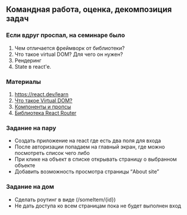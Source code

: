 ## Командная работа, оценка, декомпозиция задач

### Если вдруг проспал, на семинаре было
1. Чем отличается фреймворк от библиотеки?
2. Что такое virtual DOM? Для чего он нужен?
3. Рендеринг
4. State в react'e.

### Материалы
1. https://react.dev/learn
2. [Что такое Virtual DOM?](/https://habr.com/ru/articles/256965/)
3. [Компоненты и пропсы](https://ru.legacy.reactjs.org/docs/components-and-props.html)
4. [Библиотека React Router](https://reactrouter.com/en/main/start/tutorial)

### Задание на пару
- Создать приложение на react где есть два поля для входа 
- После авторизации попадаем на главный экран, где можно посмотреть список чего либо
- При клике на объект в списке открывать страницу о выбранном объекте
- Добавить возможность просмотра страницы “About site”

### Задание на дом
- Сделать роутинг в виде (/someItem/{id})
- Не дать доступа ко всем страницам пока не будет выполнен вход 
